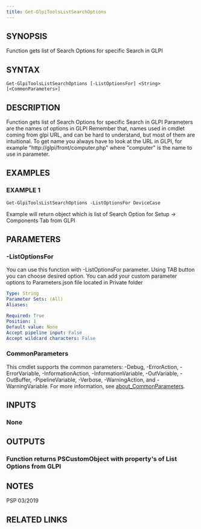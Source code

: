 ```yaml
---
title: Get-GlpiToolsListSearchOptions
---
```


## SYNOPSIS
Function gets list of Search Options for specific Search in GLPI

## SYNTAX

```
Get-GlpiToolsListSearchOptions [-ListOptionsFor] <String> [<CommonParameters>]
```

## DESCRIPTION
Function gets list of Search Options for specific Search in GLPI
Parameters are the names of options in GLPI
Remember that, names used in cmdlet coming from glpi URL, and can be hard to understand, but most of them are intuitional.
To get name you always have to look at the URL in GLPI, for example "http://glpi/front/computer.php" where "computer" is the name to use in parameter.

## EXAMPLES

### EXAMPLE 1
```
Get-GlpiToolsListSearchOptions -ListOptionsFor DeviceCase
```

Example will return object which is list of Search Option for Setup -\> Components Tab from GLPI

## PARAMETERS

### -ListOptionsFor
You can use this function with -ListOptionsFor parameter.
Using TAB button you can choose desired option.
You can add your custom parameter options to Parameters.json file located in Private folder

```yaml
Type: String
Parameter Sets: (All)
Aliases:

Required: True
Position: 1
Default value: None
Accept pipeline input: False
Accept wildcard characters: False
```

### CommonParameters
This cmdlet supports the common parameters: -Debug, -ErrorAction, -ErrorVariable, -InformationAction, -InformationVariable, -OutVariable, -OutBuffer, -PipelineVariable, -Verbose, -WarningAction, and -WarningVariable. For more information, see [about_CommonParameters](http://go.microsoft.com/fwlink/?LinkID=113216).

## INPUTS

### None
## OUTPUTS

### Function returns PSCustomObject with property's of List Options from GLPI
## NOTES
PSP 03/2019

## RELATED LINKS
